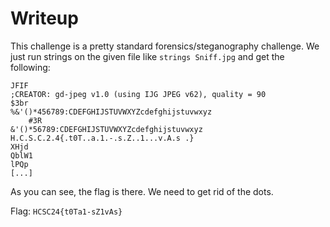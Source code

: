 # Writeup

This challenge is a pretty standard forensics/steganography challenge. We just run strings on the given file like `strings Sniff.jpg` and get the following:
```
JFIF
;CREATOR: gd-jpeg v1.0 (using IJG JPEG v62), quality = 90
$3br
%&'()*456789:CDEFGHIJSTUVWXYZcdefghijstuvwxyz
	#3R
&'()*56789:CDEFGHIJSTUVWXYZcdefghijstuvwxyz
H.C.S.C.2.4{.t0T..a.1.-.s.Z..1...v.A.s .}
XHjd
QblW1
lPQp
[...]
```

As you can see, the flag is there. We need to get rid of the dots.

Flag: `HCSC24{t0Ta1-sZ1vAs}`